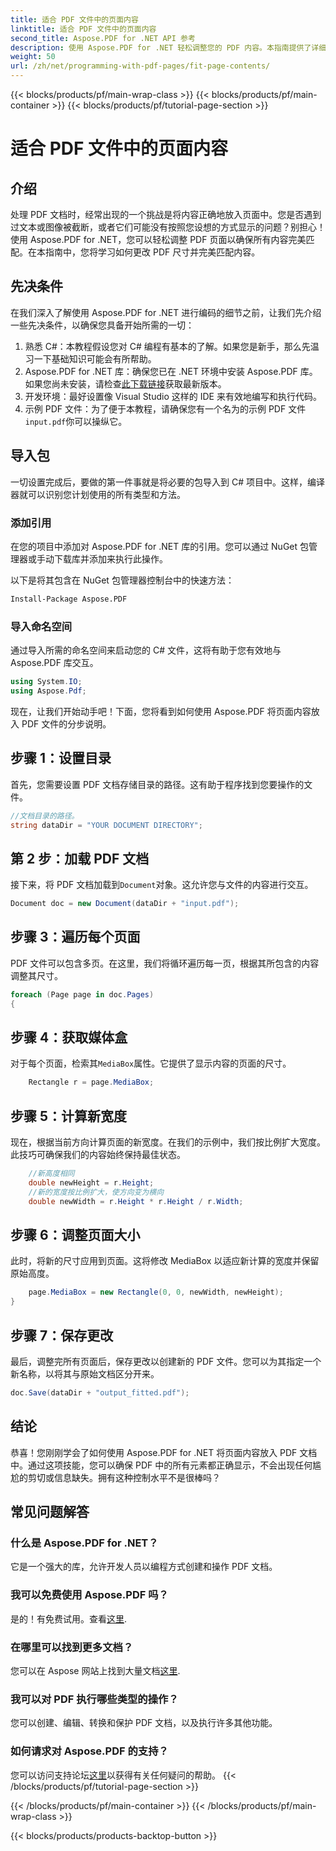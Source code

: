 ```yaml
---
title: 适合 PDF 文件中的页面内容
linktitle: 适合 PDF 文件中的页面内容
second_title: Aspose.PDF for .NET API 参考
description: 使用 Aspose.PDF for .NET 轻松调整您的 PDF 内容。本指南提供了详细的分步方法来实现最佳页面布局。
weight: 50
url: /zh/net/programming-with-pdf-pages/fit-page-contents/
---
```


{{< blocks/products/pf/main-wrap-class >}}
{{< blocks/products/pf/main-container >}}
{{< blocks/products/pf/tutorial-page-section >}}

# 适合 PDF 文件中的页面内容

## 介绍

处理 PDF 文档时，经常出现的一个挑战是将内容正确地放入页面中。您是否遇到过文本或图像被截断，或者它们可能没有按照您设想的方式显示的问题？别担心！使用 Aspose.PDF for .NET，您可以轻松调整 PDF 页面以确保所有内容完美匹配。在本指南中，您将学习如何更改 PDF 尺寸并完美匹配内容。

## 先决条件

在我们深入了解使用 Aspose.PDF for .NET 进行编码的细节之前，让我们先介绍一些先决条件，以确保您具备开始所需的一切：

1. 熟悉 C#：本教程假设您对 C# 编程有基本的了解。如果您是新手，那么先温习一下基础知识可能会有所帮助。
2.  Aspose.PDF for .NET 库：确保您已在 .NET 环境中安装 Aspose.PDF 库。如果您尚未安装，请检查[此下载链接](https://releases.aspose.com/pdf/net/)获取最新版本。
3. 开发环境：最好设置像 Visual Studio 这样的 IDE 来有效地编写和执行代码。
4. 示例 PDF 文件：为了便于本教程，请确保您有一个名为的示例 PDF 文件`input.pdf`你可以操纵它。

## 导入包

一切设置完成后，要做的第一件事就是将必要的包导入到 C# 项目中。这样，编译器就可以识别您计划使用的所有类型和方法。

### 添加引用

在您的项目中添加对 Aspose.PDF for .NET 库的引用。您可以通过 NuGet 包管理器或手动下载库并添加来执行此操作。

以下是将其包含在 NuGet 包管理器控制台中的快速方法：

```bash
Install-Package Aspose.PDF
```

### 导入命名空间

通过导入所需的命名空间来启动您的 C# 文件，这将有助于您有效地与 Aspose.PDF 库交互。

```csharp
using System.IO;
using Aspose.Pdf;
```

现在，让我们开始动手吧！下面，您将看到如何使用 Aspose.PDF 将页面内容放入 PDF 文件的分步说明。

## 步骤 1：设置目录

首先，您需要设置 PDF 文档存储目录的路径。这有助于程序找到您要操作的文件。

```csharp
//文档目录的路径。
string dataDir = "YOUR DOCUMENT DIRECTORY";
```

## 第 2 步：加载 PDF 文档

接下来，将 PDF 文档加载到`Document`对象。这允许您与文件的内容进行交互。

```csharp
Document doc = new Document(dataDir + "input.pdf");
```

## 步骤 3：遍历每个页面

PDF 文件可以包含多页。在这里，我们将循环遍历每一页，根据其所包含的内容调整其尺寸。

```csharp
foreach (Page page in doc.Pages)
{
```

## 步骤 4：获取媒体盒

对于每个页面，检索其`MediaBox`属性。它提供了显示内容的页面的尺寸。

```csharp
    Rectangle r = page.MediaBox;
```

## 步骤 5：计算新宽度

现在，根据当前方向计算页面的新宽度。在我们的示例中，我们按比例扩大宽度。此技巧可确保我们的内容始终保持最佳状态。

```csharp
    //新高度相同
    double newHeight = r.Height;
    //新的宽度按比例扩大，使方向变为横向
    double newWidth = r.Height * r.Height / r.Width;
```

## 步骤 6：调整页面大小

此时，将新的尺寸应用到页面。这将修改 MediaBox 以适应新计算的宽度并保留原始高度。

```csharp
    page.MediaBox = new Rectangle(0, 0, newWidth, newHeight);
}
```

## 步骤 7：保存更改

最后，调整完所有页面后，保存更改以创建新的 PDF 文件。您可以为其指定一个新名称，以将其与原始文档区分开来。

```csharp
doc.Save(dataDir + "output_fitted.pdf");
```

## 结论

恭喜！您刚刚学会了如何使用 Aspose.PDF for .NET 将页面内容放入 PDF 文档中。通过这项技能，您可以确保 PDF 中的所有元素都正确显示，不会出现任何尴尬的剪切或信息缺失。拥有这种控制水平不是很棒吗？

## 常见问题解答

### 什么是 Aspose.PDF for .NET？
它是一个强大的库，允许开发人员以编程方式创建和操作 PDF 文档。

### 我可以免费使用 Aspose.PDF 吗？
是的！有免费试用。查看[这里](https://releases.aspose.com/).

### 在哪里可以找到更多文档？
您可以在 Aspose 网站上找到大量文档[这里](https://reference.aspose.com/pdf/net/).

### 我可以对 PDF 执行哪些类型的操作？
您可以创建、编辑、转换和保护 PDF 文档，以及执行许多其他功能。

### 如何请求对 Aspose.PDF 的支持？
您可以访问支持论坛[这里](https://forum.aspose.com/c/pdf/10)以获得有关任何疑问的帮助。
{{< /blocks/products/pf/tutorial-page-section >}}

{{< /blocks/products/pf/main-container >}}
{{< /blocks/products/pf/main-wrap-class >}}

{{< blocks/products/products-backtop-button >}}
